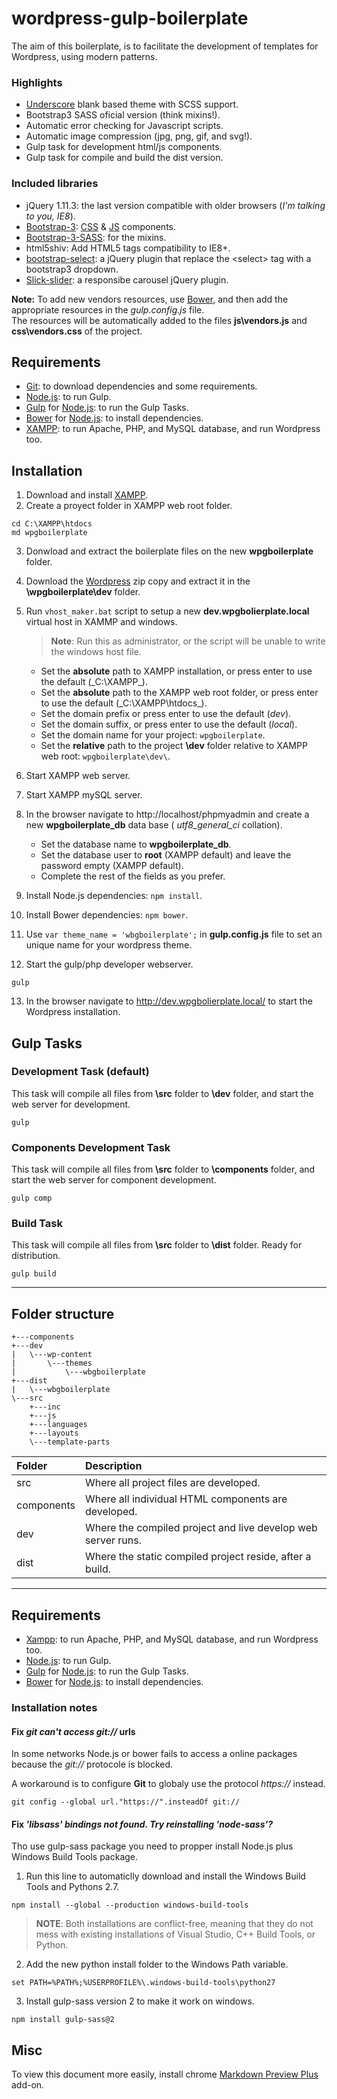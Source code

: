 # wordpress-gulp-boilerplate

The aim of this boilerplate, is to facilitate the development of templates for Wordpress, using modern patterns.

### Highlights
- [Underscore] blank based theme with SCSS support. 
- Bootstrap3 SASS oficial version (think mixins!). 
- Automatic error checking for Javascript scripts. 
- Automatic image compression (jpg, png, gif, and svg!). 
- Gulp task for development html/js components.
- Gulp task for compile and build the dist version.


### Included libraries

- jQuery 1.11.3: the last version compatible with older browsers (_I'm talking to you, IE8_).
- [Bootstrap-3]: [CSS] & [JS] components.
- [Bootstrap-3-SASS]: for the mixins.
- html5shiv: Add HTML5 tags compatibility to IE8+.
- [bootstrap-select]: a jQuery plugin that replace the &lt;select&gt; tag with a bootstrap3 dropdown.
- [Slick-slider]: a responsibe carousel jQuery plugin.


**Note:** To add new vendors resources, use [Bower], and then add the appropriate resources in the *gulp.config.js* file.  
The resources will be automatically added to the files **js\vendors.js** and **css\vendors.css** of the project.


## Requirements

- [Git]: to download dependencies and some requirements.
- [Node.js]: to run Gulp.
- [Gulp] for [Node.js]: to run the Gulp Tasks.
- [Bower] for [Node.js]: to install dependencies.
- [XAMPP]: to run Apache, PHP, and MySQL database, and run Wordpress too.


## Installation

1. Download and install [XAMPP].
2. Create a proyect folder in XAMPP web root folder.
```
cd C:\XAMPP\htdocs
md wpgboilerplate
```
3. Donwload and extract the boilerplate files on the new **wpgboilerplate** folder.
4. Download the [Wordpress] zip copy and extract it in the **\wpgboilerplate\dev** folder.
5. Run ```vhost_maker.bat``` script to setup a new **dev.wpgbolierplate.local** virtual host in XAMMP and windows.
	
	>**Note**: Run this as administrator, or the script will be unable to write the windows host file.
	
	- Set the **absolute** path to XAMPP installation, or press enter to use the default (_C:\XAMPP\_).
	- Set the **absolute** path to the XAMPP web root folder, or press enter to use the default (_C:\XAMPP\htdocs\_).
	- Set the domain prefix or press enter to use the default (_dev_).
	- Set the domain suffix, or press enter to use the default (_local_).
	- Set the domain name for your project: ```wpgboilerplate```.
	- Set the **relative** path to the project **\dev** folder relative to XAMPP web root: ```wpgboilerplate\dev\```.
	
6. Start XAMPP web server.
7. Start XAMPP mySQL server.
8. In the browser navigate to http://localhost/phpmyadmin and create a new **wpgboilerplate_db** data base ( _utf8_general_ci_ collation). 
	- Set the database name to **wpgboilerplate_db**.
	- Set the database user to **root** (XAMPP default) and leave the password empty (XAMPP default).
	- Complete the rest of the fields as you prefer.
9. Install Node.js dependencies:  ```npm install```.
10. Install Bower dependencies:  ```npm bower```.
11. Use ```var theme_name = 'wbgboilerplate';``` in **gulp.config.js** file to set an unique name for your wordpress theme.  
12. Start the gulp/php developer webserver.
```
gulp
```
13. In the browser navigate to http://dev.wpgbolierplate.local/ to start the Wordpress installation.


## Gulp Tasks

### Development Task (default)
This task will compile all files from **\src** folder to **\dev** folder, and start the web server for development.

```
gulp
```

### Components Development Task
This task will compile all files from **\src** folder to **\components** folder, and start the web server for component development.

```
gulp comp
```

### Build Task
This task will compile all files from **\src** folder to **\dist** folder. Ready for distribution.

```
gulp build
```

---

## Folder structure

```
+---components
+---dev
|	\---wp-content
|		\---themes
|			\---wbgboilerplate
+---dist
|	\---wbgboilerplate
\---src
    +---inc
    +---js
    +---languages
    +---layouts
    \---template-parts
```

|Folder | Description |
|:------|:------------|
| src | Where all project files are developed. |
| components | Where all  individual HTML components are developed. |
| dev | Where the compiled project and live develop web server runs. |
| dist | Where the static compiled project reside, after a build. |
	
---	

## Requirements

- [Xampp]: to run Apache, PHP, and MySQL database, and run Wordpress too.
- [Node.js]: to run Gulp.
- [Gulp] for [Node.js]: to run the Gulp Tasks.
- [Bower] for [Node.js]: to install dependencies.

### Installation notes


#### Fix _git can't access git://_ urls
In some networks Node.js or bower fails to access a online packages because the _git://_ protocole is blocked.

A workaround is to configure **Git** to globaly use the protocol _https://_ instead.  

```
git config --global url."https://".insteadOf git://
```

#### Fix _'libsass' bindings not found. Try reinstalling 'node-sass'?_

Tho use gulp-sass package you need to propper install Node.js plus Windows Build Tools package.

1. Run this line to automaticlly download and install the Windows Build Tools and Pythons 2.7.
```
npm install --global --production windows-build-tools
``` 
>**NOTE**: Both installations are conflict-free, meaning that they do not mess with existing installations of Visual Studio, C++ Build Tools, or Python.

2. Add the new python install folder to the Windows Path variable.

```
set PATH=%PATH%;%USERPROFILE%\.windows-build-tools\python27
```
3. Install gulp-sass version 2 to make it work on windows.
```
npm install gulp-sass@2
``` 


## Misc
To view this document more easily, install chrome [Markdown Preview Plus] add-on.  







[Markdown Preview Plus]: https://chrome.google.com/webstore/detail/febilkbfcbhebfnokafefeacimjdckgl
[Git]: http://git-scm.com/download/win
[Node.js]: https://nodejs.org/es/download/
[Gulp]: https://github.com/gulpjs/gulp/blob/master/docs/getting-started.md
[Bower]: http://bower.io/#install-bower
[Xampp]: https://www.apachefriends.org/download.html
[Wordpress]: https://wordpress.org/download/
[Bootstrap-3]: http://getbootstrap.com/
[CSS]: http://getbootstrap.com/css/
[JS]: http://getbootstrap.com/components/
[Bootstrap-3-SASS]: http://www.cheatography.com/lukas238/cheat-sheets/bootstrap3-sass-mixins/
[better-input-file]: https://github.com/Lukas238/better-input-file
[bootstrap-select]: http://silviomoreto.github.io/bootstrap-select/
[Slick-slider]: http://kenwheeler.github.io/slick/
[underscore]: https://underscores.me/